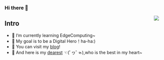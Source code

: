 ### Hi there 👋

[<img align="right" src="https://github-readme-stats.vercel.app/api?username=windy810&count_private=true&show_icons=true&theme=omni">](https://github.com/windy810)

## Intro

- 🌱 I’m currently learning EdgeComputing~
- 🍑 My goal is to be a Digital Hero！ha-ha:)
- 🔭 You can visit my [blog](https://windy810.github.io/)!
- 💖 And here is my [dearest](https://github.com/zyazhb) ☜(ﾟヮﾟ☜),who is the best in my heart~

<!--
**Windy810/Windy810** is a ✨ _special_ ✨ repository because its `README.md` (this file) appears on your GitHub profile.

Here are some ideas to get you started:

- 🔭 I’m currently working on ...
- 🌱 I’m currently learning ...
- 👯 I’m looking to collaborate on ...
- 🤔 I’m looking for help with ...
- 💬 Ask me about ...
- 📫 How to reach me: ...
- 😄 Pronouns: ...
- ⚡ Fun fact: ...
-->
